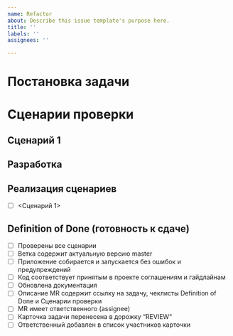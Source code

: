 ```yaml
---
name: Refactor
about: Describe this issue template's purpose here.
title: ''
labels: ''
assignees: ''

---
```


# Постановка задачи

# Сценарии проверки

## Сценарий 1

## Разработка

## Реализация сценариев

- [ ]  <Сценарий 1>

## Definition of Done (готовность к сдаче)

- [ ]  Проверены все сценарии
- [ ]  Ветка содержит актуальную версию master
- [ ]  Приложение собирается и запускается без ошибок и предупреждений
- [ ]  Код соответствует принятым в проекте соглашениям и гайдлайнам
- [ ]  Обновлена документация
- [ ]  Описание MR содержит ссылку на задачу, чеклисты Definition of Done и Сценарии проверки
- [ ]  MR имеет ответственного (assignee)
- [ ]  Карточка задачи перенесена в дорожку “REVIEW“
- [ ]  Ответственный добавлен в список участников карточки
